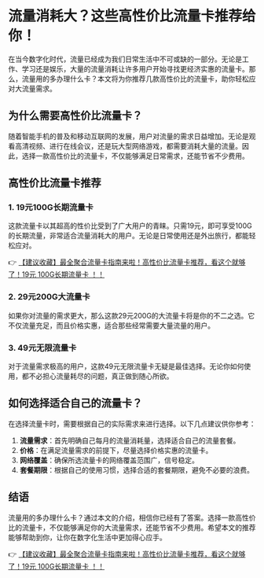 # 流量消耗大？这些高性价比流量卡推荐给你！

在当今数字化时代，流量已经成为我们日常生活中不可或缺的一部分。无论是工作、学习还是娱乐，大量的流量消耗让许多用户开始寻找更经济实惠的流量卡。那么，流量用的多办理什么卡？本文将为你推荐几款高性价比的流量卡，助你轻松应对大流量需求。

## 为什么需要高性价比流量卡？

随着智能手机的普及和移动互联网的发展，用户对流量的需求日益增加。无论是观看高清视频、进行在线会议，还是玩大型网络游戏，都需要消耗大量的流量。因此，选择一款高性价比的流量卡，不仅能够满足日常需求，还能节省不少费用。

## 高性价比流量卡推荐

### 1. 19元100G长期流量卡

这款流量卡以其超高的性价比受到了广大用户的青睐。只需19元，即可享受100G的长期流量，非常适合流量消耗大的用户。无论是日常使用还是外出旅行，都能轻松应对。

👉 [【建议收藏】最全聚合流量卡指南来啦！高性价比流量卡推荐，看这个就够了！19元 100G长期流量卡 ！！](https://bit.ly/Liuliangka)

### 2. 29元200G大流量卡

如果你对流量的需求更大，那么这款29元200G的大流量卡将是你的不二之选。它不仅流量充足，而且价格实惠，适合那些经常需要大量流量的用户。

### 3. 49元无限流量卡

对于流量需求极高的用户，这款49元无限流量卡无疑是最佳选择。无论你如何使用，都不必担心流量耗尽的问题，真正做到随心所欲。

## 如何选择适合自己的流量卡？

在选择流量卡时，需要根据自己的实际需求来进行选择。以下几点建议供你参考：

1. **流量需求**：首先明确自己每月的流量消耗量，选择适合自己的流量套餐。
2. **价格**：在满足流量需求的前提下，尽量选择价格实惠的流量卡。
3. **网络覆盖**：确保所选流量卡的网络覆盖范围广，信号稳定。
4. **套餐期限**：根据自己的使用习惯，选择合适的套餐期限，避免不必要的浪费。

## 结语

流量用的多办理什么卡？通过本文的介绍，相信你已经有了答案。选择一款高性价比的流量卡，不仅能够满足你的大流量需求，还能节省不少费用。希望本文的推荐能够帮助到你，让你在数字化生活中更加得心应手。

👉 [【建议收藏】最全聚合流量卡指南来啦！高性价比流量卡推荐，看这个就够了！19元 100G长期流量卡 ！！](https://bit.ly/Liuliangka)